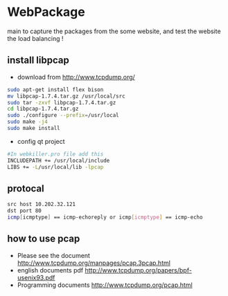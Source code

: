 # WebPackage
main to capture the packages from the some website, and test the website the load balancing !

## install libpcap
- download from http://www.tcpdump.org/
```bash
sudo apt-get install flex bison
mv libpcap-1.7.4.tar.gz /usr/local/src
sudo tar -zxvf libpcap-1.7.4.tar.gz
cd libpcap-1.7.4.tar.gz
sudo ./configure --prefix=/usr/local
sudo make -j4
sudo make install
```
- config qt project

```bash
#In webkiller.pro file add this
INCLUDEPATH += /usr/local/include
LIBS += -L/usr/local/lib -lpcap
```

## protocal
```bash
src host 10.202.32.121
dst port 80
icmp[icmptype] == icmp-echoreply or icmp[icmptype] == icmp-echo
```

## how to use pcap
- Please see the document http://www.tcpdump.org/manpages/pcap.3pcap.html
- english documents pdf http://www.tcpdump.org/papers/bpf-usenix93.pdf
- Programming documents http://www.tcpdump.org/pcap.html
